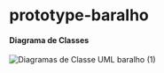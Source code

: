 # prototype-baralho

#### Diagrama de Classes

![Diagramas de Classe UML baralho (1)](https://github.com/AdriandersonLira/prototype-baralho/assets/43156311/860fe8bc-a4ae-4fc3-8cfb-e308b8835e24)
